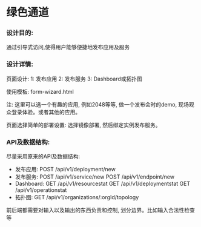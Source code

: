 绿色通道
=============

### 设计目的:
通过引导式访问,使得用户能够便捷地发布应用及服务

### 设计详情:
页面设计:
1: 发布应用
2: 发布服务
3: Dashboard或拓扑图

使用模板: form-wizard.html

注: 这里可以选一个有趣的应用, 例如2048等等, 做一个发布会时的demo, 现场观众登录体验。或者其他的应用。

页面选择简单的部署设置: 选择镜像部署, 然后绑定实例发布服务。

### API及数据结构:
尽量采用原来的API及数据结构:

* 发布应用: POST /api/v1/deployment/new
* 发布服务: POST /api/v1/service/new  POST /api/v1/endpoint/new
* Dashboard: GET /api/v1/resourcestat GET /api/v1/deploymentstat GET /api/v1/operationstat
* 拓扑图: GET /api/v1/organizations/:orgId/topology 

前后端都需要对输入以及输出的东西负责和控制, 划分边界。比如输入合法性检查等


